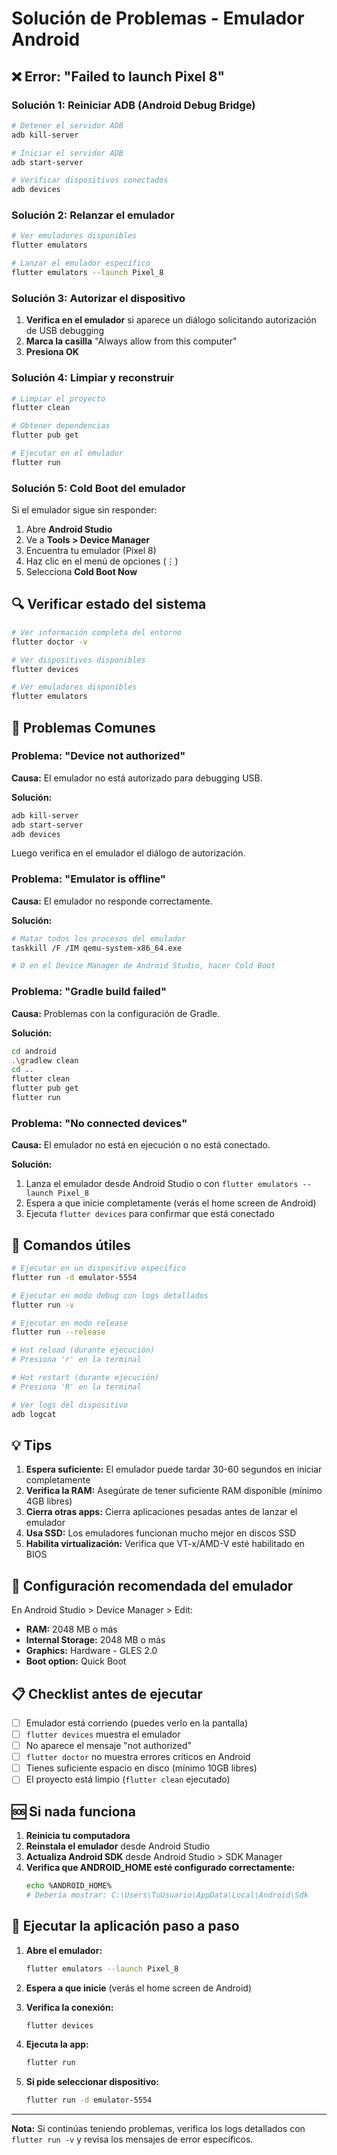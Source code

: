 # Solución de Problemas - Emulador Android

## ❌ Error: "Failed to launch Pixel 8"

### Solución 1: Reiniciar ADB (Android Debug Bridge)

```bash
# Detener el servidor ADB
adb kill-server

# Iniciar el servidor ADB
adb start-server

# Verificar dispositivos conectados
adb devices
```

### Solución 2: Relanzar el emulador

```bash
# Ver emuladores disponibles
flutter emulators

# Lanzar el emulador específico
flutter emulators --launch Pixel_8
```

### Solución 3: Autorizar el dispositivo

1. **Verifica en el emulador** si aparece un diálogo solicitando autorización de USB debugging
2. **Marca la casilla** "Always allow from this computer"
3. **Presiona OK**

### Solución 4: Limpiar y reconstruir

```bash
# Limpiar el proyecto
flutter clean

# Obtener dependencias
flutter pub get

# Ejecutar en el emulador
flutter run
```

### Solución 5: Cold Boot del emulador

Si el emulador sigue sin responder:

1. Abre **Android Studio**
2. Ve a **Tools > Device Manager**
3. Encuentra tu emulador (Pixel 8)
4. Haz clic en el menú de opciones (⋮)
5. Selecciona **Cold Boot Now**

## 🔍 Verificar estado del sistema

```bash
# Ver información completa del entorno
flutter doctor -v

# Ver dispositivos disponibles
flutter devices

# Ver emuladores disponibles
flutter emulators
```

## 📱 Problemas Comunes

### Problema: "Device not authorized"

**Causa:** El emulador no está autorizado para debugging USB.

**Solución:**
```bash
adb kill-server
adb start-server
adb devices
```

Luego verifica en el emulador el diálogo de autorización.

### Problema: "Emulator is offline"

**Causa:** El emulador no responde correctamente.

**Solución:**
```bash
# Matar todos los procesos del emulador
taskkill /F /IM qemu-system-x86_64.exe

# O en el Device Manager de Android Studio, hacer Cold Boot
```

### Problema: "Gradle build failed"

**Causa:** Problemas con la configuración de Gradle.

**Solución:**
```bash
cd android
.\gradlew clean
cd ..
flutter clean
flutter pub get
flutter run
```

### Problema: "No connected devices"

**Causa:** El emulador no está en ejecución o no está conectado.

**Solución:**
1. Lanza el emulador desde Android Studio o con `flutter emulators --launch Pixel_8`
2. Espera a que inicie completamente (verás el home screen de Android)
3. Ejecuta `flutter devices` para confirmar que está conectado

## 🚀 Comandos útiles

```bash
# Ejecutar en un dispositivo específico
flutter run -d emulator-5554

# Ejecutar en modo debug con logs detallados
flutter run -v

# Ejecutar en modo release
flutter run --release

# Hot reload (durante ejecución)
# Presiona 'r' en la terminal

# Hot restart (durante ejecución)
# Presiona 'R' en la terminal

# Ver logs del dispositivo
adb logcat
```

## 💡 Tips

1. **Espera suficiente:** El emulador puede tardar 30-60 segundos en iniciar completamente
2. **Verifica la RAM:** Asegúrate de tener suficiente RAM disponible (mínimo 4GB libres)
3. **Cierra otras apps:** Cierra aplicaciones pesadas antes de lanzar el emulador
4. **Usa SSD:** Los emuladores funcionan mucho mejor en discos SSD
5. **Habilita virtualización:** Verifica que VT-x/AMD-V esté habilitado en BIOS

## 🔧 Configuración recomendada del emulador

En Android Studio > Device Manager > Edit:

- **RAM:** 2048 MB o más
- **Internal Storage:** 2048 MB o más
- **Graphics:** Hardware - GLES 2.0
- **Boot option:** Quick Boot

## 📋 Checklist antes de ejecutar

- [ ] Emulador está corriendo (puedes verlo en la pantalla)
- [ ] `flutter devices` muestra el emulador
- [ ] No aparece el mensaje "not authorized"
- [ ] `flutter doctor` no muestra errores críticos en Android
- [ ] Tienes suficiente espacio en disco (mínimo 10GB libres)
- [ ] El proyecto está limpio (`flutter clean` ejecutado)

## 🆘 Si nada funciona

1. **Reinicia tu computadora**
2. **Reinstala el emulador** desde Android Studio
3. **Actualiza Android SDK** desde Android Studio > SDK Manager
4. **Verifica que ANDROID_HOME esté configurado correctamente:**
   ```bash
   echo %ANDROID_HOME%
   # Debería mostrar: C:\Users\TuUsuario\AppData\Local\Android\Sdk
   ```

## 🎯 Ejecutar la aplicación paso a paso

1. **Abre el emulador:**
   ```bash
   flutter emulators --launch Pixel_8
   ```

2. **Espera a que inicie** (verás el home screen de Android)

3. **Verifica la conexión:**
   ```bash
   flutter devices
   ```

4. **Ejecuta la app:**
   ```bash
   flutter run
   ```

5. **Si pide seleccionar dispositivo:**
   ```bash
   flutter run -d emulator-5554
   ```

---

**Nota:** Si continúas teniendo problemas, verifica los logs detallados con `flutter run -v` y revisa los mensajes de error específicos.
